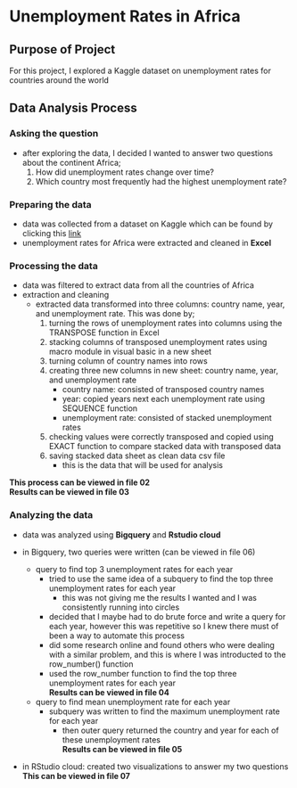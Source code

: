 # Unemployment Rates in Africa

## Purpose of Project

For this project, I explored a Kaggle dataset on unemployment rates for countries around the world

## Data Analysis Process

### Asking the question

- after exploring the data, I decided I wanted to answer two questions about the continent Africa;
  1. How did unemployment rates change over time?
  2. Which country most frequently had the highest unemployment rate?

### Preparing the data

- data was collected from a dataset on Kaggle which can be found by clicking this [link](https://www.kaggle.com/datasets/pantanjali/unemployment-dataset)
- unemployment rates for Africa were extracted and cleaned in **Excel**

### Processing the data

- data was filtered to extract data from all the countries of Africa
- extraction and cleaning
  - extracted data transformed into three columns: country name, year, and unemployment rate. This was done by;
    1. turning the rows of unemployment rates into columns using the TRANSPOSE function in Excel
    2. stacking columns of transposed unemployment rates using macro module in visual basic in a new sheet
    3. turning column of country names into rows
    4. creating three new columns in new sheet: country name, year, and unemployment rate
        - country name: consisted of transposed country names  
        - year: copied years next each unemployment rate using SEQUENCE function
        - unemployment rate: consisted of stacked unemployment rates
    5. checking values were correctly transposed and copied using EXACT function to compare stacked data with transposed data
    6. saving stacked data sheet as clean data csv file
        - this is the data that will be used for analysis  

**This process can be viewed in file 02**  
**Results can be viewed in file 03**
 
 ### Analyzing the data
 
 - data was analyzed using **Bigquery** and **Rstudio cloud**
 - in Bigquery, two queries were written (can be viewed in file 06)
     - query to find top 3 unemployment rates for each year
        - tried to use the same idea of a subquery to find the top three unemployment rates for each year
          - this was not giving me the results I wanted and I was consistently running into circles
        - decided that I maybe had to do brute force and write a query for each year, however this was repetitive so I knew there must of been a way to automate this process
        - did some research online and found others who were dealing with a similar problem, and this is where I was introducted to the row_number() function
        - used the row_number function to find the top three unemployment rates for each year    
  **Results can be viewed in file 04** 
   - query to find mean unemployment rate for each year
      - subquery was written to find the maximum unemployment rate for each year
        - then outer query returned the country and year for each of these unemployment rates  
**Results can be viewed in file 05**   
 
  - in RStudio cloud: created two visualizations to answer my two questions  
  **This can be viewed in file 07**
